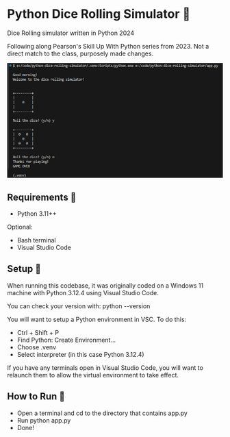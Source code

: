 # Python Dice Rolling Simulator 🎲

Dice Rolling simulator written in Python 2024

Following along Pearson's Skill Up With Python series from 2023. Not a direct match to the class, purposely made changes.

![Game Image](game_image.png)

## Requirements 📜

- Python 3.11++

Optional:

- Bash terminal
- Visual Studio Code

## Setup 🔧

When running this codebase, it was originally coded on a Windows 11 machine with Python 3.12.4 using Visual Studio Code.

You can check your version with: python --version

You will want to setup a Python environment in VSC. To do this:

- Ctrl + Shift + P
- Find Python: Create Environment...
- Choose .venv
- Select interpreter (in this case Python 3.12.4)

If you have any terminals open in Visual Studio Code, you will want to relaunch them to allow the virtual environment to take effect.

## How to Run 🏃

- Open a terminal and cd to the directory that contains app.py
- Run python app.py
- Done!
